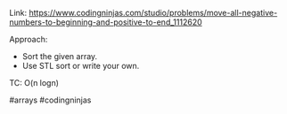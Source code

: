 Link: https://www.codingninjas.com/studio/problems/move-all-negative-numbers-to-beginning-and-positive-to-end_1112620

Approach: 
- Sort the given array.
- Use STL sort or write your own.

TC: O(n logn) 

#arrays #codingninjas